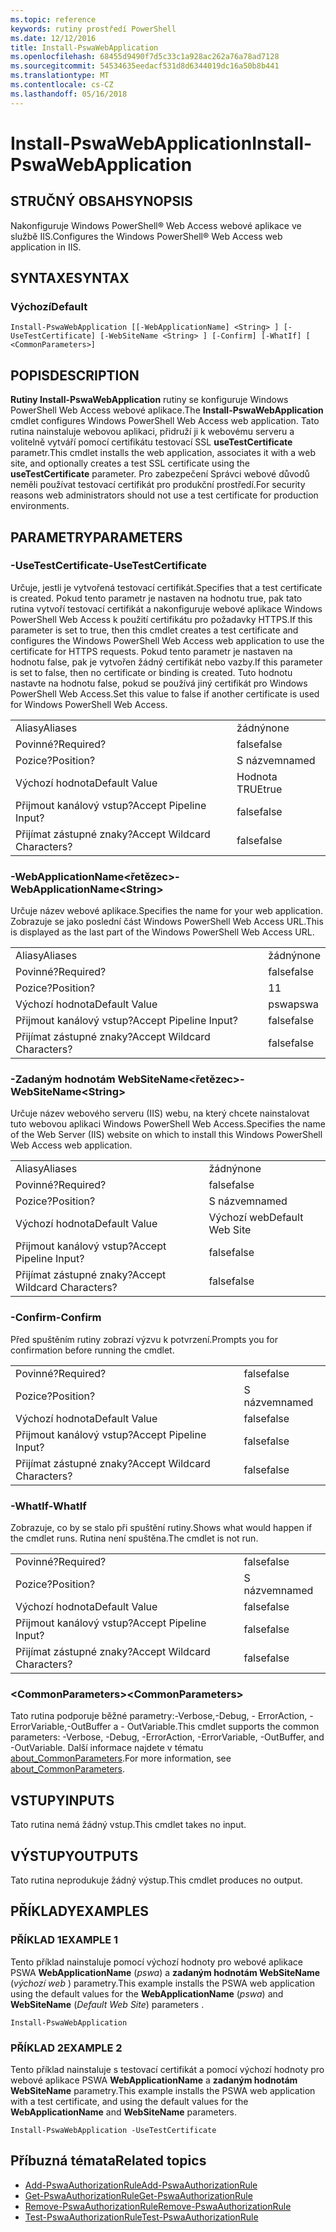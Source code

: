 ```yaml
---
ms.topic: reference
keywords: rutiny prostředí PowerShell
ms.date: 12/12/2016
title: Install-PswaWebApplication
ms.openlocfilehash: 68455d9490f7d5c33c1a928ac262a76a78ad7128
ms.sourcegitcommit: 54534635eedacf531d8d6344019dc16a50b8b441
ms.translationtype: MT
ms.contentlocale: cs-CZ
ms.lasthandoff: 05/16/2018
---
```

# <a name="install-pswawebapplication"></a><span data-ttu-id="3091e-103">Install-PswaWebApplication</span><span class="sxs-lookup"><span data-stu-id="3091e-103">Install-PswaWebApplication</span></span>

## <a name="synopsis"></a><span data-ttu-id="3091e-104">STRUČNÝ OBSAH</span><span class="sxs-lookup"><span data-stu-id="3091e-104">SYNOPSIS</span></span>

<span data-ttu-id="3091e-105">Nakonfiguruje Windows PowerShell® Web Access webové aplikace ve službě IIS.</span><span class="sxs-lookup"><span data-stu-id="3091e-105">Configures the Windows PowerShell® Web Access web application in IIS.</span></span>

## <a name="syntax"></a><span data-ttu-id="3091e-106">SYNTAXE</span><span class="sxs-lookup"><span data-stu-id="3091e-106">SYNTAX</span></span>

### <a name="default"></a><span data-ttu-id="3091e-107">Výchozí</span><span class="sxs-lookup"><span data-stu-id="3091e-107">Default</span></span>
```
Install-PswaWebApplication [[-WebApplicationName] <String> ] [-UseTestCertificate] [-WebSiteName <String> ] [-Confirm] [-WhatIf] [ <CommonParameters>]
```

## <a name="description"></a><span data-ttu-id="3091e-108">POPIS</span><span class="sxs-lookup"><span data-stu-id="3091e-108">DESCRIPTION</span></span>

<span data-ttu-id="3091e-109">**Rutiny Install-PswaWebApplication** rutiny se konfiguruje Windows PowerShell Web Access webové aplikace.</span><span class="sxs-lookup"><span data-stu-id="3091e-109">The **Install-PswaWebApplication** cmdlet configures Windows PowerShell Web Access web application.</span></span> <span data-ttu-id="3091e-110">Tato rutina nainstaluje webovou aplikaci, přidruží ji k webovému serveru a volitelně vytváří pomocí certifikátu testovací SSL **useTestCertificate** parametr.</span><span class="sxs-lookup"><span data-stu-id="3091e-110">This cmdlet installs the web application, associates it with a web site, and optionally creates a test SSL certificate using the **useTestCertificate** parameter.</span></span> <span data-ttu-id="3091e-111">Pro zabezpečení Správci webové důvodů neměli používat testovací certifikát pro produkční prostředí.</span><span class="sxs-lookup"><span data-stu-id="3091e-111">For security reasons web administrators should not use a test certificate for production environments.</span></span>

## <a name="parameters"></a><span data-ttu-id="3091e-112">PARAMETRY</span><span class="sxs-lookup"><span data-stu-id="3091e-112">PARAMETERS</span></span>

### <a name="-usetestcertificate"></a><span data-ttu-id="3091e-113">-UseTestCertificate</span><span class="sxs-lookup"><span data-stu-id="3091e-113">-UseTestCertificate</span></span>

<span data-ttu-id="3091e-114">Určuje, jestli je vytvořená testovací certifikát.</span><span class="sxs-lookup"><span data-stu-id="3091e-114">Specifies that a test certificate is created.</span></span> <span data-ttu-id="3091e-115">Pokud tento parametr je nastaven na hodnotu true, pak tato rutina vytvoří testovací certifikát a nakonfiguruje webové aplikace Windows PowerShell Web Access k použití certifikátu pro požadavky HTTPS.</span><span class="sxs-lookup"><span data-stu-id="3091e-115">If this parameter is set to true, then this cmdlet creates a test certificate and configures the Windows PowerShell Web Access web application to use the certificate for HTTPS requests.</span></span> <span data-ttu-id="3091e-116">Pokud tento parametr je nastaven na hodnotu false, pak je vytvořen žádný certifikát nebo vazby.</span><span class="sxs-lookup"><span data-stu-id="3091e-116">If this parameter is set to false, then no certificate or binding is created.</span></span> <span data-ttu-id="3091e-117">Tuto hodnotu nastavte na hodnotu false, pokud se používá jiný certifikát pro Windows PowerShell Web Access.</span><span class="sxs-lookup"><span data-stu-id="3091e-117">Set this value to false if another certificate is used for Windows PowerShell Web Access.</span></span>

|||
|-|-|
| <span data-ttu-id="3091e-118">Aliasy</span><span class="sxs-lookup"><span data-stu-id="3091e-118">Aliases</span></span>                              | <span data-ttu-id="3091e-119">žádný</span><span class="sxs-lookup"><span data-stu-id="3091e-119">none</span></span>                                 |
| <span data-ttu-id="3091e-120">Povinné?</span><span class="sxs-lookup"><span data-stu-id="3091e-120">Required?</span></span>                            | <span data-ttu-id="3091e-121">false</span><span class="sxs-lookup"><span data-stu-id="3091e-121">false</span></span>                                |
| <span data-ttu-id="3091e-122">Pozice?</span><span class="sxs-lookup"><span data-stu-id="3091e-122">Position?</span></span>                            | <span data-ttu-id="3091e-123">S názvem</span><span class="sxs-lookup"><span data-stu-id="3091e-123">named</span></span>                                |
| <span data-ttu-id="3091e-124">Výchozí hodnota</span><span class="sxs-lookup"><span data-stu-id="3091e-124">Default Value</span></span>                        | <span data-ttu-id="3091e-125">Hodnota TRUE</span><span class="sxs-lookup"><span data-stu-id="3091e-125">true</span></span>                                 |
| <span data-ttu-id="3091e-126">Přijmout kanálový vstup?</span><span class="sxs-lookup"><span data-stu-id="3091e-126">Accept Pipeline Input?</span></span>               | <span data-ttu-id="3091e-127">false</span><span class="sxs-lookup"><span data-stu-id="3091e-127">false</span></span>                                |
| <span data-ttu-id="3091e-128">Přijímat zástupné znaky?</span><span class="sxs-lookup"><span data-stu-id="3091e-128">Accept Wildcard Characters?</span></span>          | <span data-ttu-id="3091e-129">false</span><span class="sxs-lookup"><span data-stu-id="3091e-129">false</span></span>                                |

### <a name="-webapplicationnameltstringgt"></a><span data-ttu-id="3091e-130">-WebApplicationName&lt;řetězec&gt;</span><span class="sxs-lookup"><span data-stu-id="3091e-130">-WebApplicationName&lt;String&gt;</span></span>

<span data-ttu-id="3091e-131">Určuje název webové aplikace.</span><span class="sxs-lookup"><span data-stu-id="3091e-131">Specifies the name for your web application.</span></span> <span data-ttu-id="3091e-132">Zobrazuje se jako poslední část Windows PowerShell Web Access URL.</span><span class="sxs-lookup"><span data-stu-id="3091e-132">This is displayed as the last part of the Windows PowerShell Web Access URL.</span></span>

|||
|-|-|
| <span data-ttu-id="3091e-133">Aliasy</span><span class="sxs-lookup"><span data-stu-id="3091e-133">Aliases</span></span>                              | <span data-ttu-id="3091e-134">žádný</span><span class="sxs-lookup"><span data-stu-id="3091e-134">none</span></span>                                 |
| <span data-ttu-id="3091e-135">Povinné?</span><span class="sxs-lookup"><span data-stu-id="3091e-135">Required?</span></span>                            | <span data-ttu-id="3091e-136">false</span><span class="sxs-lookup"><span data-stu-id="3091e-136">false</span></span>                                |
| <span data-ttu-id="3091e-137">Pozice?</span><span class="sxs-lookup"><span data-stu-id="3091e-137">Position?</span></span>                            | <span data-ttu-id="3091e-138">1</span><span class="sxs-lookup"><span data-stu-id="3091e-138">1</span></span>                                    |
| <span data-ttu-id="3091e-139">Výchozí hodnota</span><span class="sxs-lookup"><span data-stu-id="3091e-139">Default Value</span></span>                        | <span data-ttu-id="3091e-140">pswa</span><span class="sxs-lookup"><span data-stu-id="3091e-140">pswa</span></span>                                 |
| <span data-ttu-id="3091e-141">Přijmout kanálový vstup?</span><span class="sxs-lookup"><span data-stu-id="3091e-141">Accept Pipeline Input?</span></span>               | <span data-ttu-id="3091e-142">false</span><span class="sxs-lookup"><span data-stu-id="3091e-142">false</span></span>                                |
| <span data-ttu-id="3091e-143">Přijímat zástupné znaky?</span><span class="sxs-lookup"><span data-stu-id="3091e-143">Accept Wildcard Characters?</span></span>          | <span data-ttu-id="3091e-144">false</span><span class="sxs-lookup"><span data-stu-id="3091e-144">false</span></span>                                |

### <a name="-websitenameltstringgt"></a><span data-ttu-id="3091e-145">-Zadaným hodnotám WebSiteName&lt;řetězec&gt;</span><span class="sxs-lookup"><span data-stu-id="3091e-145">-WebSiteName&lt;String&gt;</span></span>

<span data-ttu-id="3091e-146">Určuje název webového serveru (IIS) webu, na který chcete nainstalovat tuto webovou aplikaci Windows PowerShell Web Access.</span><span class="sxs-lookup"><span data-stu-id="3091e-146">Specifies the name of the Web Server (IIS) website on which to install this Windows PowerShell Web Access web application.</span></span>

|||
|-|-|
| <span data-ttu-id="3091e-147">Aliasy</span><span class="sxs-lookup"><span data-stu-id="3091e-147">Aliases</span></span>                              | <span data-ttu-id="3091e-148">žádný</span><span class="sxs-lookup"><span data-stu-id="3091e-148">none</span></span>                                 |
| <span data-ttu-id="3091e-149">Povinné?</span><span class="sxs-lookup"><span data-stu-id="3091e-149">Required?</span></span>                            | <span data-ttu-id="3091e-150">false</span><span class="sxs-lookup"><span data-stu-id="3091e-150">false</span></span>                                |
| <span data-ttu-id="3091e-151">Pozice?</span><span class="sxs-lookup"><span data-stu-id="3091e-151">Position?</span></span>                            | <span data-ttu-id="3091e-152">S názvem</span><span class="sxs-lookup"><span data-stu-id="3091e-152">named</span></span>                                |
| <span data-ttu-id="3091e-153">Výchozí hodnota</span><span class="sxs-lookup"><span data-stu-id="3091e-153">Default Value</span></span>                        | <span data-ttu-id="3091e-154">Výchozí web</span><span class="sxs-lookup"><span data-stu-id="3091e-154">Default Web Site</span></span>                     |
| <span data-ttu-id="3091e-155">Přijmout kanálový vstup?</span><span class="sxs-lookup"><span data-stu-id="3091e-155">Accept Pipeline Input?</span></span>               | <span data-ttu-id="3091e-156">false</span><span class="sxs-lookup"><span data-stu-id="3091e-156">false</span></span>                                |
| <span data-ttu-id="3091e-157">Přijímat zástupné znaky?</span><span class="sxs-lookup"><span data-stu-id="3091e-157">Accept Wildcard Characters?</span></span>          | <span data-ttu-id="3091e-158">false</span><span class="sxs-lookup"><span data-stu-id="3091e-158">false</span></span>                                |

### <a name="-confirm"></a><span data-ttu-id="3091e-159">-Confirm</span><span class="sxs-lookup"><span data-stu-id="3091e-159">-Confirm</span></span>

<span data-ttu-id="3091e-160">Před spuštěním rutiny zobrazí výzvu k potvrzení.</span><span class="sxs-lookup"><span data-stu-id="3091e-160">Prompts you for confirmation before running the cmdlet.</span></span>

|||
|-|-|
| <span data-ttu-id="3091e-161">Povinné?</span><span class="sxs-lookup"><span data-stu-id="3091e-161">Required?</span></span>                            | <span data-ttu-id="3091e-162">false</span><span class="sxs-lookup"><span data-stu-id="3091e-162">false</span></span>                                |
| <span data-ttu-id="3091e-163">Pozice?</span><span class="sxs-lookup"><span data-stu-id="3091e-163">Position?</span></span>                            | <span data-ttu-id="3091e-164">S názvem</span><span class="sxs-lookup"><span data-stu-id="3091e-164">named</span></span>                                |
| <span data-ttu-id="3091e-165">Výchozí hodnota</span><span class="sxs-lookup"><span data-stu-id="3091e-165">Default Value</span></span>                        | <span data-ttu-id="3091e-166">false</span><span class="sxs-lookup"><span data-stu-id="3091e-166">false</span></span>                                |
| <span data-ttu-id="3091e-167">Přijmout kanálový vstup?</span><span class="sxs-lookup"><span data-stu-id="3091e-167">Accept Pipeline Input?</span></span>               | <span data-ttu-id="3091e-168">false</span><span class="sxs-lookup"><span data-stu-id="3091e-168">false</span></span>                                |
| <span data-ttu-id="3091e-169">Přijímat zástupné znaky?</span><span class="sxs-lookup"><span data-stu-id="3091e-169">Accept Wildcard Characters?</span></span>          | <span data-ttu-id="3091e-170">false</span><span class="sxs-lookup"><span data-stu-id="3091e-170">false</span></span>                                |

### <a name="-whatif"></a><span data-ttu-id="3091e-171">-WhatIf</span><span class="sxs-lookup"><span data-stu-id="3091e-171">-WhatIf</span></span>

<span data-ttu-id="3091e-172">Zobrazuje, co by se stalo při spuštění rutiny.</span><span class="sxs-lookup"><span data-stu-id="3091e-172">Shows what would happen if the cmdlet runs.</span></span>
<span data-ttu-id="3091e-173">Rutina není spuštěna.</span><span class="sxs-lookup"><span data-stu-id="3091e-173">The cmdlet is not run.</span></span>

|||
|-|-|
| <span data-ttu-id="3091e-174">Povinné?</span><span class="sxs-lookup"><span data-stu-id="3091e-174">Required?</span></span>                            | <span data-ttu-id="3091e-175">false</span><span class="sxs-lookup"><span data-stu-id="3091e-175">false</span></span>                                |
| <span data-ttu-id="3091e-176">Pozice?</span><span class="sxs-lookup"><span data-stu-id="3091e-176">Position?</span></span>                            | <span data-ttu-id="3091e-177">S názvem</span><span class="sxs-lookup"><span data-stu-id="3091e-177">named</span></span>                                |
| <span data-ttu-id="3091e-178">Výchozí hodnota</span><span class="sxs-lookup"><span data-stu-id="3091e-178">Default Value</span></span>                        | <span data-ttu-id="3091e-179">false</span><span class="sxs-lookup"><span data-stu-id="3091e-179">false</span></span>                                |
| <span data-ttu-id="3091e-180">Přijmout kanálový vstup?</span><span class="sxs-lookup"><span data-stu-id="3091e-180">Accept Pipeline Input?</span></span>               | <span data-ttu-id="3091e-181">false</span><span class="sxs-lookup"><span data-stu-id="3091e-181">false</span></span>                                |
| <span data-ttu-id="3091e-182">Přijímat zástupné znaky?</span><span class="sxs-lookup"><span data-stu-id="3091e-182">Accept Wildcard Characters?</span></span>          | <span data-ttu-id="3091e-183">false</span><span class="sxs-lookup"><span data-stu-id="3091e-183">false</span></span>                                |

### <a name="ltcommonparametersgt"></a><span data-ttu-id="3091e-184">&lt;CommonParameters&gt;</span><span class="sxs-lookup"><span data-stu-id="3091e-184">&lt;CommonParameters&gt;</span></span>

<span data-ttu-id="3091e-185">Tato rutina podporuje běžné parametry:-Verbose,-Debug, - ErrorAction, - ErrorVariable,-OutBuffer a - OutVariable.</span><span class="sxs-lookup"><span data-stu-id="3091e-185">This cmdlet supports the common parameters: -Verbose, -Debug, -ErrorAction, -ErrorVariable, -OutBuffer, and -OutVariable.</span></span>
<span data-ttu-id="3091e-186">Další informace najdete v tématu [about_CommonParameters](http://go.microsoft.com/fwlink/p/?LinkID=113216).</span><span class="sxs-lookup"><span data-stu-id="3091e-186">For more information, see [about_CommonParameters](http://go.microsoft.com/fwlink/p/?LinkID=113216).</span></span>

## <a name="inputs"></a><span data-ttu-id="3091e-187">VSTUPY</span><span class="sxs-lookup"><span data-stu-id="3091e-187">INPUTS</span></span>

<span data-ttu-id="3091e-188">Tato rutina nemá žádný vstup.</span><span class="sxs-lookup"><span data-stu-id="3091e-188">This cmdlet takes no input.</span></span>

## <a name="outputs"></a><span data-ttu-id="3091e-189">VÝSTUPY</span><span class="sxs-lookup"><span data-stu-id="3091e-189">OUTPUTS</span></span>

<span data-ttu-id="3091e-190">Tato rutina neprodukuje žádný výstup.</span><span class="sxs-lookup"><span data-stu-id="3091e-190">This cmdlet produces no output.</span></span>

## <a name="examples"></a><span data-ttu-id="3091e-191">PŘÍKLADY</span><span class="sxs-lookup"><span data-stu-id="3091e-191">EXAMPLES</span></span>

### <a name="example-1"></a><span data-ttu-id="3091e-192">PŘÍKLAD 1</span><span class="sxs-lookup"><span data-stu-id="3091e-192">EXAMPLE 1</span></span>

<span data-ttu-id="3091e-193">Tento příklad nainstaluje pomocí výchozí hodnoty pro webové aplikace PSWA **WebApplicationName** (*pswa*) a **zadaným hodnotám WebSiteName** (*výchozí web* ) parametry.</span><span class="sxs-lookup"><span data-stu-id="3091e-193">This example installs the PSWA web application using the default values for the **WebApplicationName** (*pswa*) and **WebSiteName** (*Default Web Site*) parameters .</span></span>

```
Install-PswaWebApplication
```

### <a name="example-2"></a><span data-ttu-id="3091e-194">PŘÍKLAD 2</span><span class="sxs-lookup"><span data-stu-id="3091e-194">EXAMPLE 2</span></span>

<span data-ttu-id="3091e-195">Tento příklad nainstaluje s testovací certifikát a pomocí výchozí hodnoty pro webové aplikace PSWA **WebApplicationName** a **zadaným hodnotám WebSiteName** parametry.</span><span class="sxs-lookup"><span data-stu-id="3091e-195">This example installs the PSWA web application with a test certificate, and using the default values for the **WebApplicationName** and **WebSiteName** parameters.</span></span>

```
Install-PswaWebApplication -UseTestCertificate
```

## <a name="related-topics"></a><span data-ttu-id="3091e-196">Příbuzná témata</span><span class="sxs-lookup"><span data-stu-id="3091e-196">Related topics</span></span>

- [<span data-ttu-id="3091e-197">Add-PswaAuthorizationRule</span><span class="sxs-lookup"><span data-stu-id="3091e-197">Add-PswaAuthorizationRule</span></span>](add-pswaauthorizationrule.md)
- [<span data-ttu-id="3091e-198">Get-PswaAuthorizationRule</span><span class="sxs-lookup"><span data-stu-id="3091e-198">Get-PswaAuthorizationRule</span></span>](get-pswaauthorizationrule.md)
- [<span data-ttu-id="3091e-199">Remove-PswaAuthorizationRule</span><span class="sxs-lookup"><span data-stu-id="3091e-199">Remove-PswaAuthorizationRule</span></span>](remove-pswaauthorizationrule.md)
- [<span data-ttu-id="3091e-200">Test-PswaAuthorizationRule</span><span class="sxs-lookup"><span data-stu-id="3091e-200">Test-PswaAuthorizationRule</span></span>](test-pswaauthorizationrule.md)